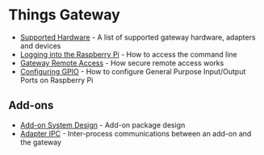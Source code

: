 # Things Gateway
* [Supported Hardware](../Supported-Hardware) - A list of supported gateway hardware, adapters and devices
* [Logging into the Raspberry Pi](../Logging-into-the-Raspberry-Pi) - How to access the command line
* [Gateway Remote Access](../Gateway-Remote-Access) - How secure remote access works
* [Configuring GPIO](../Configuring-GPIO-for-use-with-the-gpio-adapter) - How to configure General Purpose Input/Output Ports on Raspberry Pi
## Add-ons
* [Add-on System Design](../Add-On-System-Design) - Add-on package design
* [Adapter IPC](../Adapter-IPC) - Inter-process communications between an add-on and the gateway
